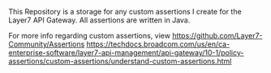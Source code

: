 This Repository is a storage for any custom assertions I create for the Layer7 API Gateway. All assertions are written in Java.

For more info regarding custom assertions, view
https://github.com/Layer7-Community/Assertions
https://techdocs.broadcom.com/us/en/ca-enterprise-software/layer7-api-management/api-gateway/10-1/policy-assertions/custom-assertions/understand-custom-assertions.html
